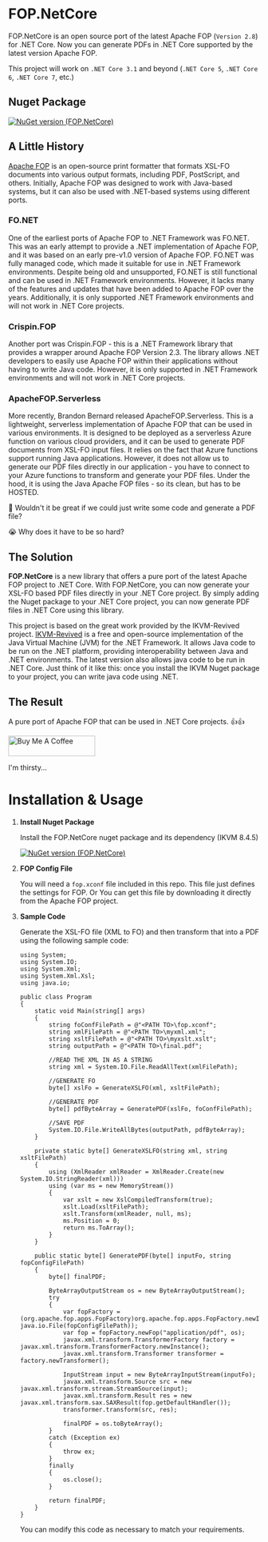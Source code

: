 # FOP.NetCore
FOP.NetCore is an open source port of the latest Apache FOP (`Version 2.8`) for .NET Core. Now you can generate PDFs in .NET Core supported by the latest version Apache FOP.

This project will work on `.NET Core 3.1` and beyond (`.NET Core 5`, `.NET Core 6`, `.NET Core 7`, etc.)

## Nuget Package
[![NuGet version (FOP.NetCore)](https://img.shields.io/nuget/v/FOP.NetCore.svg?style=flat-square)](https://www.nuget.org/packages/FOP.NetCore/)

## A Little History
[Apache FOP](https://xmlgraphics.apache.org/fop/) is an open-source print formatter that formats XSL-FO documents into various output formats, including PDF, PostScript, and others. Initially, Apache FOP was designed to work with Java-based systems, but it can also be used with .NET-based systems using different ports.

### **FO.NET**

One of the earliest ports of Apache FOP to .NET Framework was FO.NET. This was an early attempt to provide a .NET implementation of Apache FOP, and it was based on an early pre-v1.0 version of Apache FOP. FO.NET was fully managed code, which made it suitable for use in .NET Framework environments. Despite being old and unsupported, FO.NET is still functional and can be used in .NET Framework environments. However, it lacks many of the features and updates that have been added to Apache FOP over the years. Additionally, it is only supported .NET Framework environments and will not work in .NET Core projects.

### **Crispin.FOP**

Another port was Crispin.FOP - this is a .NET Framework library that provides a wrapper around Apache FOP Version 2.3. The library allows .NET developers to easily use Apache FOP within their applications without having to write Java code. However, it is only supported in .NET Framework environments and will not work in .NET Core projects.

### **ApacheFOP.Serverless**

More recently, Brandon Bernard released ApacheFOP.Serverless. This is a lightweight, serverless implementation of Apache FOP that can be used in various environments. It is designed to be deployed as a serverless Azure function on various cloud providers, and it can be used to generate PDF documents from XSL-FO input files. It relies on the fact that Azure functions support running Java applications. However, it does not allow us to generate our PDF files directly in our application - you have to connect to your Azure functions to transform and generate your PDF files. Under the hood, it is using the Java Apache FOP files - so its clean, but has to be HOSTED.

🤔 Wouldn't it be great if we could just write some code and generate a PDF file? 

😭 Why does it have to be so hard?


## The Solution
**FOP.NetCore** is a new library that offers a pure port of the latest Apache FOP project to .NET Core. With FOP.NetCore, you can now generate your XSL-FO based PDF files directly in your .NET Core project. By simply adding the Nuget package to your .NET Core project, you can now generate PDF files in .NET Core using this library. 

This project is based on the great work provided by the IKVM-Revived project. [IKVM-Revived](https://en.wikipedia.org/wiki/IKVM.NET) is a free and open-source implementation of the Java Virtual Machine (JVM) for the .NET Framework. It allows Java code to be run on the .NET platform, providing interoperability between Java and .NET environments. The latest version also allows java code to be run in .NET Core. Just think of it like this: once you install the IKVM Nuget package to your project, you can write java code using .NET.

## The Result
A pure port of Apache FOP that can be used in .NET Core projects. 👍👍

<a href="https://www.buymeacoffee.com/sorcerdon" target="_blank">
<img src="https://cdn.buymeacoffee.com/buttons/default-orange.png" alt="Buy Me A Coffee" height="41" width="174">
</a> 

I'm thirsty...

# Installation & Usage
1. **Install Nuget Package** 

    Install the FOP.NetCore nuget package and its dependency (IKVM 8.4.5)

    [![NuGet version (FOP.NetCore)](https://img.shields.io/nuget/v/FOP.NetCore.svg?style=flat-square)](https://www.nuget.org/packages/FOP.NetCore/)

2. **FOP Config File** 

    You will need a `fop.xconf` file included in this repo. This file just defines the settings for FOP. Or You can get this file by downloading it directly from the Apache FOP project.

3. **Sample Code**

    Generate the XSL-FO file (XML to FO) and then transform that into a PDF using the following sample code:

    ```
    using System;
    using System.IO;
    using System.Xml;
    using System.Xml.Xsl;
    using java.io;
    
    public class Program
    {
        static void Main(string[] args)
        {
            string foConfFilePath = @"<PATH TO>\fop.xconf";
            string xmlFilePath = @"<PATH TO>\myxml.xml";
            string xsltFilePath = @"<PATH TO>\myxslt.xslt";
            string outputPath = @"<PATH TO>\final.pdf";

            //READ THE XML IN AS A STRING
            string xml = System.IO.File.ReadAllText(xmlFilePath);

            //GENERATE FO
            byte[] xslFo = GenerateXSLFO(xml, xsltFilePath);

            //GENERATE PDF
            byte[] pdfByteArray = GeneratePDF(xslFo, foConfFilePath);

            //SAVE PDF
            System.IO.File.WriteAllBytes(outputPath, pdfByteArray);
        }

        private static byte[] GenerateXSLFO(string xml, string xsltFilePath)
        {
            using (XmlReader xmlReader = XmlReader.Create(new System.IO.StringReader(xml)))
            using (var ms = new MemoryStream())
            {
                var xslt = new XslCompiledTransform(true);
                xslt.Load(xsltFilePath);
                xslt.Transform(xmlReader, null, ms);
                ms.Position = 0;
                return ms.ToArray();
            }
        }

        public static byte[] GeneratePDF(byte[] inputFo, string fopConfigFilePath)
        {
            byte[] finalPDF;

            ByteArrayOutputStream os = new ByteArrayOutputStream();
            try
            {
                var fopFactory = (org.apache.fop.apps.FopFactory)org.apache.fop.apps.FopFactory.newInstance(new java.io.File(fopConfigFilePath));
                var fop = fopFactory.newFop("application/pdf", os);
                javax.xml.transform.TransformerFactory factory = javax.xml.transform.TransformerFactory.newInstance();
                javax.xml.transform.Transformer transformer = factory.newTransformer();

                InputStream input = new ByteArrayInputStream(inputFo);
                javax.xml.transform.Source src = new javax.xml.transform.stream.StreamSource(input);
                javax.xml.transform.Result res = new javax.xml.transform.sax.SAXResult(fop.getDefaultHandler());
                transformer.transform(src, res);

                finalPDF = os.toByteArray();
            }
            catch (Exception ex)
            {
                throw ex;
            }
            finally
            {
                os.close();
            }

            return finalPDF;
        }
    }
    ```

    You can modify this code as necessary to match your requirements.
